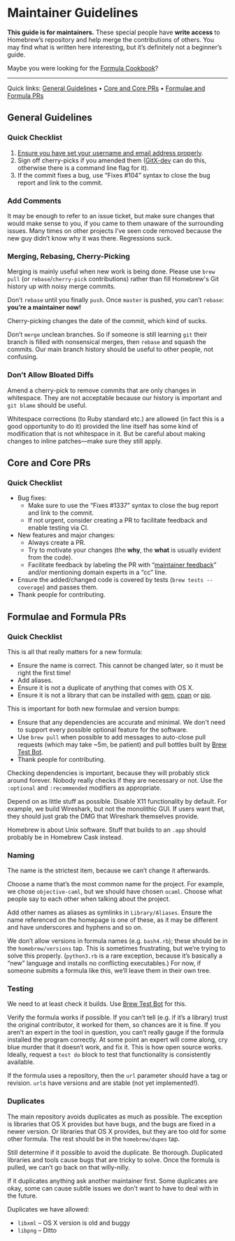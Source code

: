 # Maintainer Guidelines
**This guide is for maintainers.** These special people have **write
access** to Homebrew’s repository and help merge the contributions of
others. You may find what is written here interesting, but it’s
definitely not a beginner’s guide.

Maybe you were looking for the [Formula Cookbook](Formula-Cookbook.md)?

----

Quick links:
  [General Guidelines](#general-guidelines) •
  [Core and Core PRs](#core-and-core-prs) •
  [Formulae and Formula PRs](#formulae-and-formula-prs)

## General Guidelines

### Quick Checklist
1.  [Ensure you have set your username and email address
    properly](https://help.github.com/articles/setting-your-email-in-git/).
2.  Sign off cherry-picks if you amended them
    ([GitX-dev](https://github.com/rowanj/gitx) can do this, otherwise there is
    a command line flag for it).
3.  If the commit fixes a bug, use “Fixes \#104” syntax to close the bug
    report and link to the commit.

### Add Comments
It may be enough to refer to an issue ticket, but make sure changes that would
make sense to you, if you came to them unaware of the surrounding issues. Many
times on other projects I’ve seen code removed because the new guy didn’t know
why it was there. Regressions suck.

### Merging, Rebasing, Cherry-Picking
Merging is mainly useful when new work is being done. Please use `brew pull`
(or `rebase`/`cherry-pick` contributions) rather than fill Homebrew's Git
history up with noisy merge commits.

Don’t `rebase` until you finally `push`. Once `master` is pushed, you can’t
`rebase`: **you’re a maintainer now!**

Cherry-picking changes the date of the commit, which kind of sucks.

Don’t `merge` unclean branches. So if someone is still learning `git`
their branch is filled with nonsensical merges, then `rebase` and squash
the commits. Our main branch history should be useful to other people,
not confusing.

### Don’t Allow Bloated Diffs
Amend a cherry-pick to remove commits that are only changes in
whitespace. They are not acceptable because our history is important and
`git blame` should be useful.

Whitespace corrections (to Ruby standard etc.) are allowed (in fact this
is a good opportunity to do it) provided the line itself has some kind
of modification that is not whitespace in it. But be careful about
making changes to inline patches—make sure they still apply.

## Core and Core PRs

### Quick Checklist
- Bug fixes:
  - Make sure to use the “Fixes \#1337” syntax to close the bug report and
    link to the commit.
  - If not urgent, consider creating a PR to facilitate feedback and enable testing via CI.
- New features and major changes:
  - Always create a PR.
  - Try to motivate your changes (the **why**, the **what** is usually evident from
    the code).
  - Facilitate feedback by labeling the PR with “[maintainer feedback](https://github.com/Homebrew/homebrew/labels/maintainer%20feedback)” and/or mentioning domain experts in a “cc” line.
- Ensure the added/changed code is covered by tests (`brew tests --coverage`)
  and passes them.
- Thank people for contributing.

## Formulae and Formula PRs

### Quick Checklist
This is all that really matters for a new formula:
- Ensure the name is correct. This cannot be changed later, so it must
  be right the first time!
- Add aliases.
- Ensure it is not a duplicate of anything that comes with OS X.
- Ensure it is not a library that can be installed with
  [gem](https://en.wikipedia.org/wiki/RubyGems),
  [cpan](https://en.wikipedia.org/wiki/Cpan) or
  [pip](https://pip.pypa.io/en/stable/).

This is important for both new formulae and version bumps:
- Ensure that any dependencies are accurate and minimal. We don't need to
  support every possible optional feature for the software.
- Use `brew pull` when possible to add messages to auto-close pull requests (which may take ~5m, be patient) and pull bottles built by [Brew Test Bot](Brew-Test-Bot-For-Core-Contributors.md).
- Thank people for contributing.

Checking dependencies is important, because they will probably stick around
forever. Nobody really checks if they are necessary or not. Use the
`:optional` and `:recommended` modifiers as appropriate.

Depend on as little stuff as possible. Disable X11 functionality by default.
For example, we build Wireshark, but not the monolithic GUI. If users want
that, they should just grab the DMG that Wireshark themselves provide.

Homebrew is about Unix software. Stuff that builds to an `.app` should
probably be in Homebrew Cask instead.

### Naming
The name is the strictest item, because we can’t change it afterwards.

Choose a name that’s the most common name for the project.
For example, we chose `objective-caml`, but we should have chosen `ocaml`.
Choose what people say to each other when talking about the project.

Add other names as aliases as symlinks in `Library/Aliases`. Ensure the name
referenced on the homepage is one of these, as it may be different and have
underscores and hyphens and so on.

We don’t allow versions in formula names (e.g. `bash4.rb`); these should be in
the `homebrew/versions` tap. This is sometimes frustrating, but we’re trying to
solve this properly. (`python3.rb` is a rare exception, because it’s basically
a “new” language and installs no conflicting executables.)
For now, if someone submits a formula like this, we’ll leave them in
their own tree.

### Testing
We need to at least check it builds. Use [Brew Test Bot](Brew-Test-Bot.md) for this.

Verify the formula works if possible. If you can’t tell (e.g. if it’s a
library) trust the original contributor, it worked for them, so chances are it
is fine. If you aren’t an expert in the tool in question, you can’t really
gauge if the formula installed the program correctly. At some point an expert
will come along, cry blue murder that it doesn’t work, and fix it. This is how
open source works. Ideally, request a `test do` block to test that
functionality is consistently available.

If the formula uses a repository, then the `url` parameter should have a
tag or revision. `url`s have versions and are stable (not yet implemented!).

### Duplicates
The main repository avoids duplicates as much as possible. The exception is
libraries that OS X provides but have bugs, and the bugs are fixed in a
newer version. Or libraries that OS X provides, but they are too old for
some other formula. The rest should be in the `homebrew/dupes` tap.

Still determine if it possible to avoid the duplicate. Be thorough. Duplicated
libraries and tools cause bugs that are tricky to solve. Once the formula is
pulled, we can’t go back on that willy-nilly.

If it duplicates anything ask another maintainer first. Some duplicates are okay,
some can cause subtle issues we don’t want to have to deal with in the future.

Duplicates we have allowed:
- `libxml` – OS X version is old and buggy
- `libpng` – Ditto
